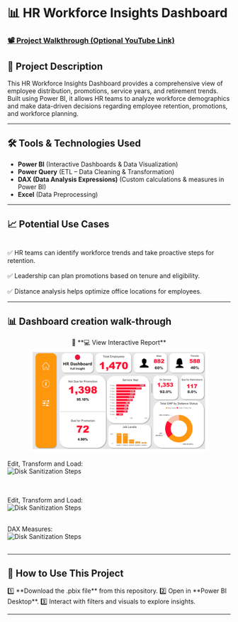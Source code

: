 <h1>📊  HR Workforce Insights Dashboard</h1> 

### [📽️ Project Walkthrough (Optional YouTube Link)](https://your-youtube-link.com)  

<h2>📌 Project Description</h2>  
This HR Workforce Insights Dashboard provides a comprehensive view of employee distribution, promotions, service years, and retirement trends. Built using Power BI, it allows HR teams to analyze workforce demographics and make data-driven decisions regarding employee retention, promotions, and workforce planning.  

---

<h2>🛠️ Tools & Technologies Used</h2> 

- **Power BI** (Interactive Dashboards & Data Visualization)  
- **Power Query** (ETL – Data Cleaning & Transformation)  
- **DAX (Data Analysis Expressions)** (Custom calculations & measures in Power BI)  
- **Excel** (Data Preprocessing)  



---

<h2>📈 Potential Use Cases</h2>  

<br>✅ HR teams can identify workforce trends and take proactive steps for retention.</br>
<br>✅ Leadership can plan promotions based on tenure and eligibility.</br>
<br>✅ Distance analysis helps optimize office locations for employees.</br>

---


<h2>📊 Dashboard creation walk-through</h2>  

<p align="center">
📌 **💻 View Interactive Report** <br/>
<img src="Hr_Dashboard.pdf" height="80%" width="80%" alt="Power BI Dashboard"/> 
</p>  


Edit, Transform and Load: <br/>
<img src="https://i.imgur.com/Te4ujbH.png" height="80%" width="80%" alt="Disk Sanitization Steps"/>
<br />  
<br />


Edit, Transform and Load:  <br/>
<img src="https://i.imgur.com/XH105qw.png" height="80%" width="80%" alt="Disk Sanitization Steps"/>
<br />
<br />

DAX Measures:  <br/>
<img src="https://i.imgur.com/VZGekWI.png" height="80%" width="80%" alt="Disk Sanitization Steps"/>
<br />
<br />



---


<h2>🚀 How to Use This Project</h2>  
1️⃣ **Download the .pbix file** from this repository.  
2️⃣ Open in **Power BI Desktop**.  
3️⃣ Interact with filters and visuals to explore insights.  

---


<!--
 ```diff
- text in red
+ text in green
! text in orange
# text in gray
@@ text in purple (and bold)@@
```
--!>
